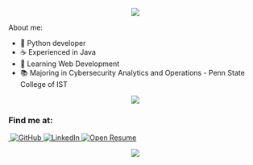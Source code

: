 <p align="center"> <img src="https://capsule-render.vercel.app/api?&type=waving&color=0:FF6F3C,100:a82da8&animation=fadeIn&section=header&text=Dylan+Krishnan&fontColor=ffffff&fontSize=65">

About me:
- 🐍 Python developer
- ☕️ Experienced in Java
- 🌱 Learning Web Development
- 📚 Majoring in Cybersecurity Analytics and Operations - Penn State College of IST

<p align="center">
    <img src="https://skillicons.dev/icons?i=python,java,html,css,js,electron,tauri,mysql,postgresql,docker" />
</p>

<h3>Find me at:</h3>
<p>
    <!-- website -->
    <a href="https://dylankri.sh" target="_blank"><img alt "dylankri.sh" src="https://img.shields.io/static/v1?style=for-the-badge&message=dylankri.sh&color=000000&logo=Safari&logoColor=ffffff&label=">
    <!-- github -->
    <a href="https://github.com/dylankrish" target="_blank"><img alt="GitHub" src="https://img.shields.io/static/v1?style=for-the-badge&message=@dylankrish&color=181717&logo=GitHub&logoColor=FFFFFF&label=">
    <!-- linkedin -->
    <a href="https://www.linkedin.com/in/dylan-krishnan/" target="_blank"><img alt="LinkedIn" src="https://img.shields.io/static/v1?style=for-the-badge&message=Dylan+Krishnan&color=0077B5&logo=LinkedIn&logoColor=FFFFFF&label=">
    <!-- download CV -->
    <a href="https://dylankri.sh/Dylan%20Krishnan%20Cybersecurity%20Resume.pdf" target="_blank"><img alt="Open Resume" src="https://img.shields.io/static/v1?style=for-the-badge&message=Download+Resume&color=FF5555&logo=Adobe+Acrobat+Reader&logoColor=FFFFFF&label=">
</p>

<p align="center"> <img src="https://capsule-render.vercel.app/api?&type=waving&color=0:FF6F3C,100:a82da8&animation=fadeIn&section=footer">
